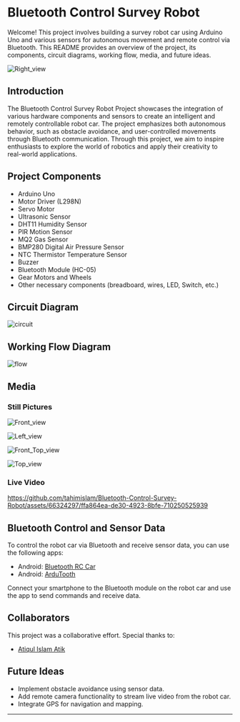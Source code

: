 
# Bluetooth Control Survey Robot

Welcome! This project involves building a survey robot car using Arduino Uno and various sensors for autonomous movement and remote control via Bluetooth. This README provides an overview of the project, its components, circuit diagrams, working flow, media, and future ideas.

![Right_view](https://github.com/tahimislam/Bluetooth-Control-Survey-Robot/assets/66324297/574b8cb2-f4c5-47f3-90d2-58035bf36f6e)

## Introduction

The Bluetooth Control Survey Robot Project showcases the integration of various hardware components and sensors to create an intelligent and remotely controllable robot car. The project emphasizes both autonomous behavior, such as obstacle avoidance, and user-controlled movements through Bluetooth communication. Through this project, we aim to inspire enthusiasts to explore the world of robotics and apply their creativity to real-world applications.


## Project Components

- Arduino Uno
- Motor Driver (L298N)
- Servo Motor
- Ultrasonic Sensor
- DHT11 Humidity Sensor
- PIR Motion Sensor
- MQ2 Gas Sensor
- BMP280 Digital Air Pressure Sensor
- NTC Thermistor Temperature Sensor
- Buzzer
- Bluetooth Module (HC-05)
- Gear Motors and Wheels
- Other necessary components (breadboard, wires, LED, Switch, etc.)

## Circuit Diagram

![circuit](https://github.com/tahimislam/Bluetooth-Control-Survey-Robot/assets/66324297/9faf35e1-9851-4adf-abcc-f0b442ff698f)


## Working Flow Diagram


![flow](https://github.com/tahimislam/Bluetooth-Control-Survey-Robot/assets/66324297/6c15922c-8dfe-4439-bc8c-cb32b1af1e27)

## Media

### Still Pictures

![Front_view](https://github.com/tahimislam/Bluetooth-Control-Survey-Robot/assets/66324297/fedd10a1-3bfc-4e71-bab5-6e437faaa53c)

![Left_view](https://github.com/tahimislam/Bluetooth-Control-Survey-Robot/assets/66324297/3835b6cd-c766-4a93-b8a7-122e9f996fcc)

![Front_Top_view](https://github.com/tahimislam/Bluetooth-Control-Survey-Robot/assets/66324297/94be4399-37ba-4cde-a562-64aae9543ab3)


![Top_view](https://github.com/tahimislam/Bluetooth-Control-Survey-Robot/assets/66324297/8c80ddcd-f89d-49e5-97cb-1386f69ac805)


### Live Video

https://github.com/tahimislam/Bluetooth-Control-Survey-Robot/assets/66324297/ffa864ea-de30-4923-8bfe-710250525939


## Bluetooth Control and Sensor Data

To control the robot car via Bluetooth and receive sensor data, you can use the following apps:

- Android: [Bluetooth RC Car](https://play.google.com/store/apps/details?id=braulio.calle.bluetoothRCcontroller&pcampaignid=web_share)
- Android: [ArduTooth](https://play.google.com/store/apps/details?id=com.frederikhauke.ArduTooth&pcampaignid=web_share)

Connect your smartphone to the Bluetooth module on the robot car and use the app to send commands and receive data.


## Collaborators

This project was a collaborative effort. Special thanks to:

- [Atiqul Islam Atik](https://github.com/atik107)

## Future Ideas

- Implement obstacle avoidance using sensor data.
- Add remote camera functionality to stream live video from the robot car.
- Integrate GPS for navigation and mapping.

---

